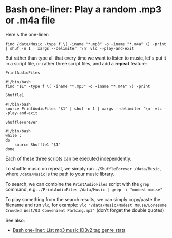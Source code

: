 # Bash one-liner: Play a random .mp3 or .m4a file

Here's the one-liner:

```
find /data/Music -type f \( -iname "*.mp3" -o -iname "*.m4a" \) -print | shuf -n 1 | xargs --delimiter '\n' vlc --play-and-exit
```

But rather than type all that every time we want to listen to music, let's put it in a script file, or rather three script files, and add a **repeat** feature:

`PrintAudioFiles`
```
#!/bin/bash
find "$1" -type f \( -iname "*.mp3" -o -iname "*.m4a" \) -print
```

`Shuffle1`
```
#!/bin/bash
source PrintAudioFiles "$1" | shuf -n 1 | xargs --delimiter '\n' vlc --play-and-exit
```

`ShuffleForever`
```
#!/bin/bash
while :
do
    source Shuffle1 "$1"
done
```

Each of these three scripts can be executed independently. 

To shuffle music on repeat, we simply run `./ShuffleForever /data/Music`, where `/data/Music` is the path to your music library. 

To search, we can combine the `PrintAudioFiles` script with the `grep` command, e.g. `./PrintAudioFiles /data/Music | grep -i "modest mouse"`

To play something from the search results, we can simply copy/paste the filename and run `vlc`, for example: `vlc "/data/Music/Modest Mouse/Lonesome Crowded West/03 Convenient Parking.mp3"` (don't forget the double quotes)

See also:

- [Bash one-liner: List mp3 music ID3v2 tag genre stats](https://bretttolbert.com/bash-one-liner-list-mp3-music-id3v2-tag-genre-stats)

